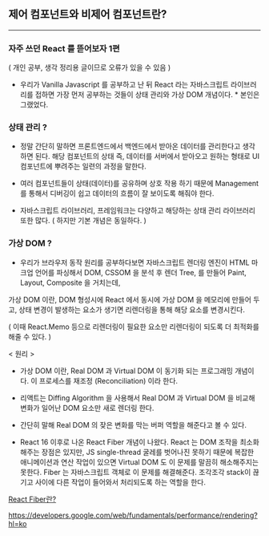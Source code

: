 ## 제어 컴포넌트와 비제어 컴포넌트란?
---
### 자주 쓰던 React 를 뜯어보자 1편
( 개인 공부, 생각 정리용 글이므로 오류가 있을 수 있음 )

- 우리가 Vanilla Javascript 를 공부하고 난 뒤 React 라는 자바스크립트 라이브러리를 접하면 가장 먼저 공부하는 것들이 상태 관리와 가상 DOM 개념이다. * 본인은 그랬었다.

### 상태 관리 ?

- 정말 간단히 말하면 프론트엔드에서 백엔드에서 받아온 데이터를 관리한다고 생각하면 된다. 해당 컴포넌트의 상태 즉, 데이터를 서버에서 받아오고 원하는 형태로 UI 컴포넌트에 뿌려주는 일련의 과정을 말한다.

- 여러 컴포넌트들이 상태(데이터)를 공유하며 상호 작용 하기 때문에 Management 를 통해서 디버깅이 쉽고 데이터의 흐름이 잘 보이도록 해줘야 한다.

- 자바스크립트 라이브러리, 프레임워크는 다양하고 해당하는 상태 관리 라이브러리 또한 많다. ( 하지만 기본 개념은 동일하다. )

### 가상 DOM ?

- 우리가 브라우저 동작 원리를 공부하다보면 자바스크립트 렌더링 엔진이 HTML 마크업 언어를 파싱해서 
DOM, CSSOM 을 분석 후 렌더 Tree, 를 만들어 Paint, Layout, Composite 을 거치는데,

가상 DOM 이란, DOM 형성시에 React 에서 동시에 가상 DOM 을 메모리에 만들어 두고, 상태 변경이 발생하는 요소가 생기면 리렌더링을 통해 해당 요소를 변경시킨다.

( 이때 React.Memo 등으로 리렌더링이 필요한 요소만 리렌더링이 되도록 더 최적화를 해줄 수 있다. )

< 원리 >
- 가상 DOM 이란, Real DOM 과 Virtual DOM 이 동기화 되는 프로그래밍 개념이다. 이 프로세스를 재조정 (Reconciliation) 이라 한다.

- 리액트는 Diffing Algorithm 을 사용해서 Real DOM 과 Virtual DOM 을 비교해 변화가 일어난 DOM 요소만 새로 렌더링 한다.

- 간단히 말해 Real DOM 의 잦은 변화를 막는 버퍼 역할을 해준다고 볼 수 있다.

- React 16 이후로 나온 React Fiber 개념이 나왔다. React 는 DOM 조작을 최소화 해주는 장점은 있지만, JS single-thread 굴레를 벗어나진 못하기 때문에 복잡한 애니메이션과 연산 작업이 있으면 Virtual DOM 도 이 문제를 말끔히 해소해주지는 못한다. Fiber 는 자바스크립트 객체로 이 문제를 해결해준다. 조각조각 stack이 끊기고 사이에 다른 작업이 들어와서 처리되도록 하는 역할을 한다.

[React Fiber란?](https://codesquad-yoda.medium.com/%EB%82%A8%EB%8B%A4%EB%A5%B8-%EA%B0%9C%EC%84%A0%EB%B0%A9%EB%B2%95%EC%9D%84-%EB%8B%A4%EC%8B%9C-%EB%B3%B4%EC%97%AC%EC%A4%80-%ED%8E%98%EC%9D%B4%EC%8A%A4%EB%B6%81%EC%9D%98-react-fiber-80b7ca5bd9bb)

https://developers.google.com/web/fundamentals/performance/rendering?hl=ko
